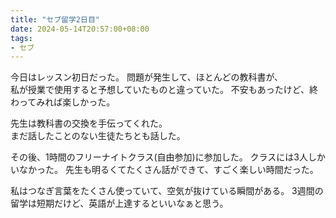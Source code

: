```yaml
---
title: "セブ留学2日目"
date: 2024-05-14T20:57:00+08:00
tags:
- セブ
---
```


今日はレッスン初日だった。
問題が発生して、ほとんどの教科書が、  
私が授業で使用すると予想していたものと違っていた。
不安もあったけど、終わってみれば楽しかった。

先生は教科書の交換を手伝ってくれた。  
まだ話したことのない生徒たちとも話した。

その後、1時間のフリーナイトクラス(自由参加)に参加した。
クラスには3人しかいなかった。
先生も明るくてたくさん話ができて、すごく楽しい時間だった。

私はつなぎ言葉をたくさん使っていて、空気が抜けている瞬間がある。
3週間の留学は短期だけど、英語が上達するといいなぁと思う。